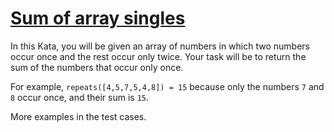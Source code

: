 # [Sum of array singles](https://www.codewars.com/kata/sum-of-array-singles "https://www.codewars.com/kata/59f11118a5e129e591000134")

In this Kata, you will be given an array of numbers in which two numbers occur once and the rest occur only twice. Your task will be to return the sum of the numbers that occur only once. 

For example, `repeats([4,5,7,5,4,8]) = 15` because only the numbers `7` and `8` occur once, and their sum is `15`.

More examples in the test cases.